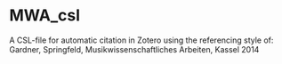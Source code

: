 # MWA_csl
A CSL-file for automatic citation in Zotero using the referencing style of: Gardner, Springfeld, Musikwissenschaftliches Arbeiten, Kassel 2014
